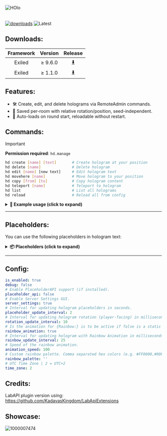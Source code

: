 ![HOlo](https://github.com/user-attachments/assets/65be6663-97d4-4af3-b1de-10e9d68a49e9)<br><br><br>
[![downloads](https://img.shields.io/github/downloads/Vretu-Dev/HolographicDisplays/total?style=for-the-badge&logo=icloud&color=%233A6D8C)](https://github.com/Vretu-Dev/UltimateHUD/releases/latest)
![Latest](https://img.shields.io/github/v/release/Vretu-Dev/HolographicDisplays?style=for-the-badge&label=Latest%20Release&color=%23D91656)


## Downloads:
| Framework | Version    |  Release                                                              |
|:---------:|:----------:|:----------------------------------------------------------------------:|
| Exiled    | ≥ 9.6.0    | [⬇️](https://github.com/Vretu-Dev/HolographicDisplays/releases/latest) |
| Exiled    | ≥ 1.1.0    | [⬇️](https://github.com/Vretu-Dev/HolographicDisplays/releases/latest) |

## Features:

- 🛠️ Create, edit, and delete holograms via RemoteAdmin commands.
- 🧭 Saved per-room with relative rotation/position, seed-independent.
- 🔁 Auto-loads on round start, reloadable without restart.

## Commands:

> [!IMPORTANT]
> **Permission required**: `hd.manage`

```bash
hd create [name] [text]       # Create hologram at your position
hd delete [name]              # Delete hologram
hd edit [name] [new text]     # Edit hologram text
hd movehere [name]            # Move hologram to your position
hd copy [from] [to]           # Copy hologram content
hd teleport [name]            # Teleport to hologram
hd list                       # List all holograms
hd reload                     # Reload all from config
```

<details>
<summary><strong>📌 Example usage (click to expand)</strong></summary>

```bash
hd create Entrance "Welcome to the facility!"
hd edit Entrance "New message"
hd delete Entrance
hd reload
hd list
```
</details>

---

## Placeholders:

You can use the following placeholders in hologram text:
<details>
<summary><strong>📦 Placeholders (click to expand)</strong></summary>

| Placeholder           | Description                          |
|-----------------------|--------------------------------------|
| `{server_name}`       | Name of the server                   |
| `{players}`           | Connected players                    |
| `{max_players}`       | Maximum number of players            |
| `{server_tps}`        | Current TPS (ticks/sec)              |
| `{server_maxtps}`     | Max possible TPS (usually 60)        |
| `{round_time}`        | Round duration in minutes            |
| `{time}`              | System time (`HH:mm`)                |
| `{total_escaped}`     | Total escaped players                |
| `{classd_escaped}`    | Escaped Class-D players              |
| `{scientist_escaped}` | Escaped scientists                   |
| `{players_alive}`     | Alived players                       |
| `{warhead_status}`    | Displayed warhead status             |
| `{RoleTypeId}`        | Number of players in role            |
| `{Rainbow:<text>}`    | Rainbowed text                       |
</details>

---

## Config:
```yaml
is_enabled: true
debug: false
# Enable PlaceholderAPI support (if installed).
placeholder_api: false
# Enable Server Settings GUI.
server_settings: true
# Interval for updating hologram placeholders in seconds.
placeholder_update_interval: 2
# Interval for updating hologram rotation (player-facing) in milliseconds.
rotation_update_interval: 10
# Is the animation for {Rainbow:} is to be active if false is a static color.
rainbow_animation: true
# Interval for updating hologram with Rainbow Animation in milliseconds.
rainbow_update_interval: 25
# Speed of the rainbow animation.
animation_speed: 100
# Custom rainbow palette. Comma separated hex colors (e.g. #FF0000,#00FF00,#0000FF). If empty, HSV rainbow will be used.
rainbow_palette: ''
# UTC Time Zone | 2 = UTC+2
time_zone: 2
```

## Credits:
LabAPI plugin version using: https://github.com/KadavasKingdom/LabApiExtensions

## Showcase:
![1000007474](https://github.com/user-attachments/assets/0fad926f-415b-4437-9f48-0aaa3e6737fb)
